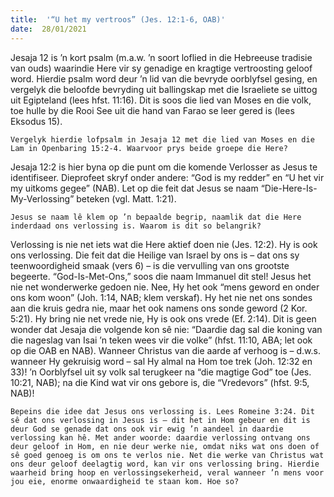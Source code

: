 ```yaml
---
title:  '“U het my vertroos” (Jes. 12:1-6, OAB)'
date:  28/01/2021
---
```


Jesaja 12 is ’n kort psalm (m.a.w. ’n soort loflied in die Hebreeuse tradisie van ouds) waarindie Here vir sy genadige en kragtige vertroosting geloof word. Hierdie psalm word deur ’n lid van die bevryde oorblyfsel gesing, en vergelyk die beloofde bevryding uit ballingskap met die Israeliete se uittog uit Egipteland (lees hfst. 11:16). Dit is soos die lied van Moses en die volk, toe hulle by die Rooi See uit die hand van Farao se leer gered is (lees Eksodus 15).

`Vergelyk hierdie lofpsalm in Jesaja 12 met die lied van Moses en die Lam in Openbaring 15:2-4. Waarvoor prys beide groepe die Here?`

Jesaja 12:2 is hier byna op die punt om die komende Verlosser as Jesus te identifiseer. Dieprofeet skryf onder andere: “God is my redder” en “U het vir my uitkoms gegee” (NAB). Let op die feit dat Jesus se naam “Die-Here-Is-My-Verlossing” beteken (vgl. Matt. 1:21).

`Jesus se naam lê klem op ’n bepaalde begrip, naamlik dat die Here inderdaad ons verlossing is. Waarom is dit so belangrik?`

Verlossing is nie net iets wat die Here aktief doen nie (Jes. 12:2). Hy is ook ons verlossing. Die feit dat die Heilige van Israel by ons is – dat ons sy teenwoordigheid smaak (vers 6) – is die vervulling van ons grootste begeerte. “God-Is-Met-Ons,” soos die naam Immanuel dit stel! Jesus het nie net wonderwerke gedoen nie. Nee, Hy het ook “mens geword en onder ons kom woon” (Joh. 1:14, NAB; klem verskaf). Hy het nie net ons sondes aan die kruis gedra nie, maar het ook namens ons sonde geword (2 Kor. 5:21). Hy bring nie net vrede nie, Hy is ook ons vrede (Ef. 2:14). Dit is geen wonder dat Jesaja die volgende kon sê nie: “Daardie dag sal die koning van die nageslag van Isai ’n teken wees vir die volke” (hfst. 11:10, ABA; let ook op die OAB en NAB). Wanneer Christus van die aarde af verhoog is – d.w.s. wanneer Hy gekruisig word – sal Hy almal na Hom toe trek (Joh. 12:32 en 33)! ’n Oorblyfsel uit sy volk sal terugkeer na “die magtige God” toe (Jes. 10:21, NAB); na die Kind wat vir ons gebore is, die “Vredevors” (hfst. 9:5, NAB)!

`Bepeins die idee dat Jesus ons verlossing is. Lees Romeine 3:24. Dit sê dat ons verlossing in Jesus is – dit het in Hom gebeur en dit is deur God se genade dat ons ook vir ewig ’n aandeel in daardie verlossing kan hê. Met ander woorde: daardie verlossing ontvang ons deur geloof in Hom, en nie deur werke nie, omdat niks wat ons doen of sê goed genoeg is om ons te verlos nie. Net die werke van Christus wat ons deur geloof deelagtig word, kan vir ons verlossing bring. Hierdie waarheid bring hoop en verlossingsekerheid, veral wanneer ’n mens voor jou eie, enorme onwaardigheid te staan kom. Hoe so?`